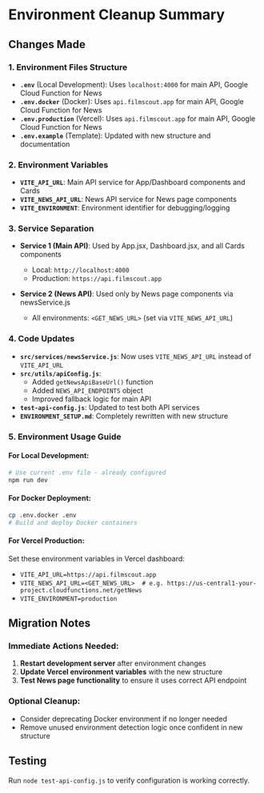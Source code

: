 # Environment Cleanup Summary

## Changes Made

### 1. Environment Files Structure
- **`.env`** (Local Development): Uses `localhost:4000` for main API, Google Cloud Function for News
- **`.env.docker`** (Docker): Uses `api.filmscout.app` for main API, Google Cloud Function for News  
- **`.env.production`** (Vercel): Uses `api.filmscout.app` for main API, Google Cloud Function for News
- **`.env.example`** (Template): Updated with new structure and documentation

### 2. Environment Variables
- **`VITE_API_URL`**: Main API service for App/Dashboard components and Cards
- **`VITE_NEWS_API_URL`**: News API service for News page components  
- **`VITE_ENVIRONMENT`**: Environment identifier for debugging/logging

### 3. Service Separation
- **Service 1 (Main API)**: Used by App.jsx, Dashboard.jsx, and all Cards components
  - Local: `http://localhost:4000`
  - Production: `https://api.filmscout.app`
  
- **Service 2 (News API)**: Used only by News page components via newsService.js
  - All environments: `<GET_NEWS_URL>` (set via `VITE_NEWS_API_URL`)

### 4. Code Updates
- **`src/services/newsService.js`**: Now uses `VITE_NEWS_API_URL` instead of `VITE_API_URL`
- **`src/utils/apiConfig.js`**: 
  - Added `getNewsApiBaseUrl()` function
  - Added `NEWS_API_ENDPOINTS` object
  - Improved fallback logic for main API
- **`test-api-config.js`**: Updated to test both API services
- **`ENVIRONMENT_SETUP.md`**: Completely rewritten with new structure

### 5. Environment Usage Guide

#### For Local Development:
```bash
# Use current .env file - already configured
npm run dev
```

#### For Docker Deployment:
```bash
cp .env.docker .env
# Build and deploy Docker containers
```

#### For Vercel Production:
Set these environment variables in Vercel dashboard:
- `VITE_API_URL=https://api.filmscout.app`
- `VITE_NEWS_API_URL=<GET_NEWS_URL>  # e.g. https://us-central1-your-project.cloudfunctions.net/getNews`
- `VITE_ENVIRONMENT=production`

## Migration Notes

### Immediate Actions Needed:
1. **Restart development server** after environment changes
2. **Update Vercel environment variables** with the new structure
3. **Test News page functionality** to ensure it uses correct API endpoint

### Optional Cleanup:
- Consider deprecating Docker environment if no longer needed
- Remove unused environment detection logic once confident in new structure

## Testing
Run `node test-api-config.js` to verify configuration is working correctly.
